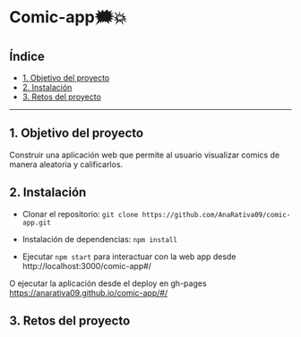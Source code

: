 # Comic-app🗯️💥

## Índice

* [1. Objetivo del proyecto](#1-objetivo-del-proyecto)
* [2. Instalación](#2-instalación)
* [3. Retos del proyecto](#3-retos-del-proyecto)

***

## 1. Objetivo del proyecto

Construir una aplicación web que permite al usuario visualizar comics de manera aleatoria y calificarlos.

## 2. Instalación

* Clonar el repositorio: ```git clone https://github.com/AnaRativa09/comic-app.git```

* Instalación de dependencias: ```npm install```

* Ejecutar ```npm start``` para interactuar con la web app desde http://localhost:3000/comic-app#/
 
O ejecutar la aplicación desde el deploy en gh-pages https://anarativa09.github.io/comic-app/#/

## 3. Retos del proyecto

